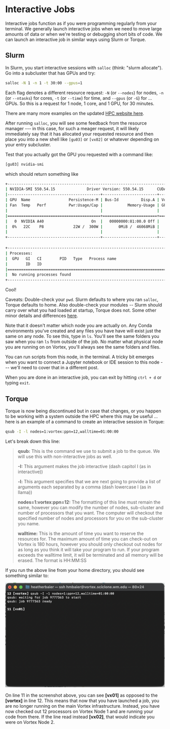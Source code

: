 # Interactive Jobs

Interactive jobs function as if you were programming regularly from your terminal. We generally launch interactive jobs when we need to move large amounts of data or when we're testing or debugging short bits of code.  We can launch an interactive job in similar ways using Slurm or Torque.

## Slurm

In Slurm, you start interactive sessions with `salloc` (think: "slurm allocate").  Go into a subcluster that has GPUs and try:

```bash
salloc -N 1 -n 1 -t 30:00 --gpus=1
```

Each flag denotes a different resource request:  `-N` (or `--nodes`) for nodes, `-n` (or `--ntasks`) for cores, `-t` (or `--time`) for time, and `--gpus` (or `-G`) for ... GPUs.  So this is a request for 1 node, 1 core, and 1 GPU, for 30 minutes.  

There are many more examples on the updated [HPC website here](https://www.wm.edu/offices/it/services/researchcomputing/using/running_jobs_slurm/).

After running `salloc`, you will see some feedback from the resource manager --- in this case, for such a meager request, it will likely immediately say that it has allocated your requested resource and then place you into a new shell like `[gu03]` or `[vx02]` or whatever depending on your entry subcluster.

Test that you actually got the GPU you requested with a command like:

```bash
[gu03] nvidia-smi
```

which should return something like

```bash
+-----------------------------------------------------------------------------------------+
| NVIDIA-SMI 550.54.15              Driver Version: 550.54.15      CUDA Version: 12.4     |
|-----------------------------------------+------------------------+----------------------+
| GPU  Name                 Persistence-M | Bus-Id          Disp.A | Volatile Uncorr. ECC |
| Fan  Temp   Perf          Pwr:Usage/Cap |           Memory-Usage | GPU-Util  Compute M. |
|                                         |                        |               MIG M. |
|=========================================+========================+======================|
|   0  NVIDIA A40                     On  |   00000000:81:00.0 Off |                    0 |
|  0%   22C    P8             22W /  300W |       0MiB /  46068MiB |      0%      Default |
|                                         |                        |                  N/A |
+-----------------------------------------+------------------------+----------------------+
                                                                                         
+-----------------------------------------------------------------------------------------+
| Processes:                                                                              |
|  GPU   GI   CI        PID   Type   Process name                              GPU Memory |
|        ID   ID                                                               Usage      |
|=========================================================================================|
|  No running processes found                                                             |
+-----------------------------------------------------------------------------------------+
```

Cool!

Caveats: Double-check your `pwd`.  Slurm defaults to where you ran `salloc`, Torque defaults to home.  Also double-check your modules -- Slurm should carry over what you had loaded at startup, Torque does not.  Some other minor details and differences [here](https://www.wm.edu/offices/it/services/researchcomputing/using/running_jobs_slurm/).

Note that it doesn't matter which node you are actually on. Any Conda environments you've created and any files you have have will exist just the same on any node. To see this, type in `ls`. You'll see the same folders you saw when you ran `ls` from outside of the job. No matter what physical node you are running on on Vortex, you'll always see the same folders and files.

You can run scripts from this node, in the terminal.  A tricky bit emerges when you want to connect a Jupyter notebook or IDE session to this node --- we'll need to cover that in a different post.

When you are done in an interactive job, you can exit by hitting `ctrl + d` or typing `exit`.

## Torque

Torque is now being discontinued but in case that changes, or you happen to be working with a system outside the HPC where this may be useful ... here is an example of a command to create an interactive session in Torque:

```bash
qsub -I -l nodes=1:vortex:ppn=12,walltime=01:00:00
```

Let's break down this line:

> **qsub:** This is the command we use to submit a job to the queue. We will use this with non-interactive jobs as well.
>
> **-I:** This argument makes the job interactive (dash capitol I (as in interactive))
>
> **-l:** This argument specifies that we are next going to provide a list of arguments each separated by a comma (dash lowercase l (as in llama))
>
> **nodes=1:vortex:ppn=12:** The formatting of this line must remain the same, however you can modify the number of nodes, sub-cluster and number of processors that you want. The computer will checkout the specified number of nodes and processors for you on the sub-cluster you name.
>
> **walltime:** This is the amount of time you want to reserve the resources for. The maximum amount of time you can check-out on Vortex is 180 hours, however you should only checkout out nodes for as long as you think it will take your program to run. If your program exceeds the walltime limit, it will be terminated and all memory will be erased. The format is HH:MM:SS

If you run the above line from your home directory, you should see something similar to:

![torque example](ijob.png)

On line 11 in the screenshot above, you can see **\[vx01]** as opposed to the **\[vortex]** in line 12. This means that now that you have launched a job, you are no longer running on the main Vortex infrastructure. Instead, you have now checked out 12 processors on Vortex Node 1 and are running your code from there. If the line read instead **\[vx02]**, that would indicate you were on Vortex Node 2.
